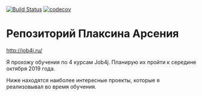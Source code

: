 [![Build Status](https://travis-ci.org/andrebatist/job4j.svg?branch=master)](https://travis-ci.org/andrebatist/job4j)
[![codecov](https://codecov.io/gh/andrebatist/job4j/branch/master/graph/badge.svg)](https://codecov.io/gh/andrebatist/job4j)

# Репозиторий Плаксина Арсения
http://job4j.ru/

Я прохожу обучения по 4 курсам Job4j. Планирую их пройти к середине октября 2019 года.

Ниже находятся наиболее интересные проекты, которые я реализовывал во время обучения. 